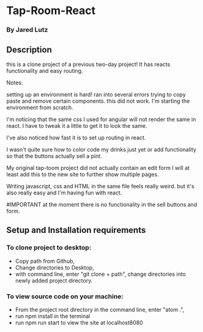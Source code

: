 # Tap-Room-React

### By Jared Lutz

## Description
this is a clone project of a previous two-day project! It has reacts functionality and easy routing.

Notes:

setting up an environment is hard! ran into several errors trying to copy paste and remove certain components. this did not work. I'm starting the environment from scratch.

I'm noticing that the same css I used for angular will not render the same in react.
I have to tweak it a little to get it to look the same.

I've also noticed how fast it is to set up routing in react.

I wasn't quite sure how to color code my drinks just yet or add functionality so that the buttons actually sell a pint.

My original tap-toom project did not actually contain an edit form
I will at least add this to the new site to further show multiple pages.

Writing javascript, css and HTML in the same file feels really weird. but it's also really easy and I'm having fun with react.


#IMPORTANT
at the moment there is no functionality in the sell buttons and form.

## Setup and Installation requirements


### To clone project to desktop:
* Copy path from Github,
* Change directories to Desktop,
* with command line, enter "git clone + path", change directories into newly added project directory.
### To view source code on your machine:
* From the project root directory in the command line, enter "atom .",
* run npm install in the terminal
* run npm run start to view the site at localhost8080
